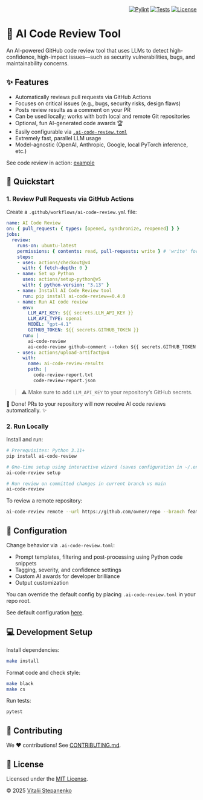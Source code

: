 <p align="right">
  <a href="https://github.com/Nayjest/ai-code-review/actions/workflows/code-style.yml" target="_blank"><img src="https://github.com/Nayjest/ai-code-review/actions/workflows/code-style.yml/badge.svg" alt="Pylint"></a>
<a href="https://github.com/Nayjest/ai-code-review/actions/workflows/tests.yml" target="_blank"><img src="https://github.com/Nayjest/ai-code-review/actions/workflows/tests.yml/badge.svg" alt="Tests"></a>
<a href="https://github.com/Nayjest/ai-code-review/blob/main/LICENSE" target="_blank"><img src="https://img.shields.io/static/v1?label=license&message=MIT&color=d08aff" alt="License"></a>
</p>

# 🤖 AI Code Review Tool

An AI-powered GitHub code review tool that uses LLMs to detect high-confidence, high-impact issues—such as security vulnerabilities, bugs, and maintainability concerns.

## ✨ Features

- Automatically reviews pull requests via GitHub Actions
- Focuses on critical issues (e.g., bugs, security risks, design flaws)
- Posts review results as a comment on your PR
- Can be used locally; works with both local and remote Git repositories
- Optional, fun AI-generated code awards 🏆
- Easily configurable via [`.ai-code-review.toml`](ai_code_review/.ai-code-review.toml)
- Extremely fast, parallel LLM usage
- Model-agnostic (OpenAI, Anthropic, Google, local PyTorch inference, etc.)

See code review in action: [example](https://github.com/Nayjest/github-ai-code-review/pull/28#issuecomment-2891611236)

## 🚀 Quickstart

### 1. Review Pull Requests via GitHub Actions

Create a `.github/workflows/ai-code-review.yml` file:

```yaml
name: AI Code Review
on: { pull_request: { types: [opened, synchronize, reopened] } }
jobs:
  review:
    runs-on: ubuntu-latest
    permissions: { contents: read, pull-requests: write } # 'write' for leaving the summary comment
    steps:
    - uses: actions/checkout@v4
      with: { fetch-depth: 0 }
    - name: Set up Python
      uses: actions/setup-python@v5
      with: { python-version: "3.13" }
    - name: Install AI Code Review tool
      run: pip install ai-code-review==0.4.0
    - name: Run AI code review
      env:
        LLM_API_KEY: ${{ secrets.LLM_API_KEY }}
        LLM_API_TYPE: openai
        MODEL: "gpt-4.1"
        GITHUB_TOKEN: ${{ secrets.GITHUB_TOKEN }}
      run: |
        ai-code-review
        ai-code-review github-comment --token ${{ secrets.GITHUB_TOKEN }}
    - uses: actions/upload-artifact@v4
      with:
        name: ai-code-review-results
        path: |
          code-review-report.txt
          code-review-report.json
```

> ⚠️ Make sure to add `LLM_API_KEY` to your repository’s GitHub secrets.

💪 Done!
PRs to your repository will now receive AI code reviews automatically. ✨

### 2. Run Locally

Install and run:

```bash
# Prerequisites: Python 3.11+
pip install ai-code-review

# One-time setup using interactive wizard (saves configuration in ~/.env.ai-code-review)
ai-code-review setup

# Run review on committed changes in current branch vs main
ai-code-review
```

To review a remote repository:

```bash
ai-code-review remote --url https://github.com/owner/repo --branch feature-branch
```

## 🔧 Configuration

Change behavior via `.ai-code-review.toml`:

- Prompt templates, filtering and post-processing using Python code snippets
- Tagging, severity, and confidence settings
- Custom AI awards for developer brilliance
- Output customization

You can override the default config by placing `.ai-code-review.toml` in your repo root.


See default configuration [here](ai_code_review/.ai-code-review.toml).

## 💻 Development Setup

Install dependencies:

```bash
make install
```

Format code and check style:

```bash
make black
make cs
```

Run tests:

```bash
pytest
```

## 🤝 Contributing

We ❤️ contributions! See [CONTRIBUTING.md](CONTRIBUTING.md).

## 📝 License

Licensed under the [MIT License](LICENSE).

© 2025 [Vitalii Stepanenko](mailto:mail@vitaliy.in)

